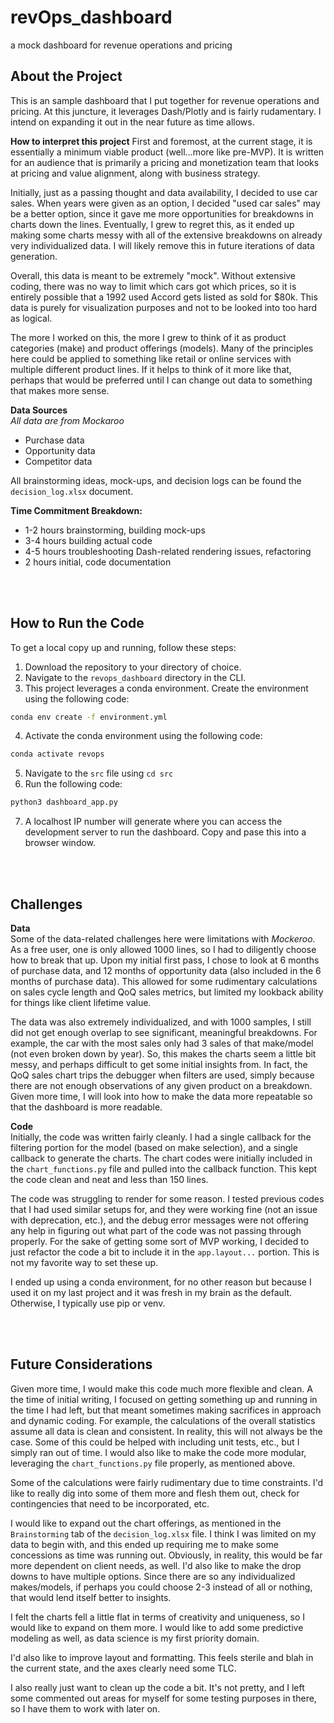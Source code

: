 # revOps_dashboard
a mock dashboard for revenue operations and pricing


<!-- ABOUT THE PROJECT -->
## About the Project

This is an sample dashboard that I put together for revenue operations and pricing. At this juncture, it leverages Dash/Plotly and is fairly rudamentary. I intend on expanding it out in the near future as time allows.

<b>How to interpret this project</b>
First and foremost, at the current stage, it is essentially a minimum viable product (well...more like pre-MVP). It is written for an audience that is primarily a pricing and monetization team that looks at pricing and value alignment, along with business strategy.

Initially, just as a passing thought and data availability, I decided to use car sales. When years were given as an option, I decided "used car sales" may be a better option, since it gave me more opportunities for breakdowns in charts down the lines. Eventually, I grew to regret this, as it ended up making some charts messy with all of the extensive breakdowns on already very individualized data. I will likely remove this in future iterations of data generation.

Overall, this data is meant to be extremely "mock". Without extensive coding, there was no way to limit which cars got which prices, so it is entirely possible that a 1992 used Accord gets listed as sold for $80k. This data is purely for visualization purposes and not to be looked into too hard as logical.

The more I worked on this, the more I grew to think of it as product categories (make) and product offerings (models). Many of the principles here could be applied to something like retail or online services with multiple different product lines. If it helps to think of it more like that, perhaps that would be preferred until I can change out data to something that makes more sense.

<b>Data Sources</b>
<br>
<i>All data are from Mockaroo </i>
- Purchase data
- Opportunity data
- Competitor data

All brainstorming ideas, mock-ups, and decision logs can be found the `decision_log.xlsx` document.

<b>Time Commitment Breakdown:</b>
- 1-2 hours brainstorming, building mock-ups
- 3-4 hours building actual code
- 4-5 hours troubleshooting Dash-related rendering issues, refactoring
- 2 hours initial, code documentation

<br>
<br>

<!-- RUN THE CODE -->
## How to Run the Code

To get a local copy up and running, follow these steps:

1) Download the repository to your directory of choice.
2) Navigate to the `revops_dashboard` directory in the CLI.
3) This project leverages a conda environment. Create the environment using the following code:
```sh
conda env create -f environment.yml
```
4) Activate the conda environment using the following code:
```sh
conda activate revops
```
5) Navigate to the `src` file using `cd src`
6) Run the following code:
```sh
python3 dashboard_app.py
```
7) A localhost IP number will generate where you can access the development server to run the dashboard. Copy and pase this into a browser window.

<br>
<br>

<!-- CHALLENGES -->
## Challenges

<b>Data</b><br>
Some of the data-related challenges here were limitations with <i>Mockeroo</i>. As a free user, one is only allowed 1000 lines, so I had to diligently choose how to break that up. Upon my initial first pass, I chose to look at 6 months of purchase data, and 12 months of opportunity data (also included in the 6 months of purchase data). This allowed for some rudimentary calculations on sales cycle length and QoQ sales metrics, but limited my lookback ability for things like client lifetime value.

The data was also extremely individualized, and with 1000 samples, I still did not get enough overlap to see significant, meaningful breakdowns. For example, the car with the most sales only had 3 sales of that make/model (not even broken down by year). So, this makes the charts seem a little bit messy, and perhaps difficult to get some initial insights from. In fact, the QoQ sales chart trips the debugger when filters are used, simply because there are not enough observations of any given product on a breakdown. Given more time, I will look into how to make the data more repeatable so that the dashboard is more readable.

<b>Code</b><br>
Initially, the code was written fairly cleanly. I had a single callback for the filtering portion for the model (based on make selection), and a single callback to generate the charts. The chart codes were initially included in the `chart_functions.py` file and pulled into the callback function. This kept the code clean and neat and less than 150 lines.

The code was struggling to render for some reason. I tested previous codes that I had used similar setups for, and they were working fine (not an issue with deprecation, etc.), and the debug error messages were not offering any help in figuring out what part of the code was not passing through properly. For the sake of getting some sort of MVP working, I decided to just refactor the code a bit to include it in the `app.layout...` portion. This is not my favorite way to set these up.

I ended up using a conda environment, for no other reason but because I used it on my last project and it was fresh in my brain as the default. Otherwise, I typically use pip or venv.

<br>
<br>

<!-- FUTURE CONSIDERATIONS -->
## Future Considerations

Given more time, I would make this code much more flexible and clean. A the time of initial writing, I focused on getting something up and running in the time I had left, but that meant sometimes making sacrifices in approach and dynamic coding. For example, the calculations of the overall statistics assume all data is clean and consistent. In reality, this will not always be the case. Some of this could be helped with including unit tests, etc., but I simply ran out of time. I would also like to make the code more modular, leveraging the `chart_functions.py` file properly, as mentioned above.

Some of the calculations were fairly rudimentary due to time constraints. I'd like to really dig into some of them more and flesh them out, check for contingencies that need to be incorporated, etc.

I would like to expand out the chart offerings, as mentioned in the `Brainstorming` tab of the `decision_log.xlsx` file. I think I was limited on my data to begin with, and this ended up requiring me to make some concessions as time was running out. Obviously, in reality, this would be far more dependent on client needs, as well. I'd also like to make the drop downs to have multiple options. Since there are so any individualized makes/models, if perhaps you could choose 2-3 instead of all or nothing, that would lend itself better to insights.

I felt the charts fell a little flat in terms of creativity and uniqueness, so I would like to expand on them more. I would like to add some predictive modeling as well, as data science is my first priority domain.

I'd also like to improve layout and formatting. This feels sterile and blah in the current state, and the axes clearly need some TLC.

I also really just want to clean up the code a bit. It's not pretty, and I left some commented out areas for myself for some testing purposes in there, so I have them to work with later on.
